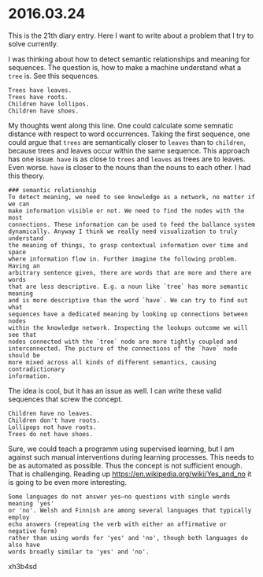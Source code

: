 # 2016.03.24
This is the 21th diary entry. Here I want to write about a problem that I try
to solve currently.

I was thinking about how to detect semantic relationships and meaning for
sequences. The question is, how to make a machine understand what a `tree` is.
See this sequences.
```
Trees have leaves.
Trees have roots.
Children have lollipos.
Children have shoes.
```

My thoughts went along this line. One could calculate some semnatic distance
with respect to word occurrences. Taking the first sequence, one could argue
that `trees` are semantically closer to `leaves` than to `children`, because
trees and leaves occur within the same sequence. This approach has one issue.
`have` is as close to `trees` and `leaves` as trees are to leaves. Even worse.
`have` is closer to the nouns than the nouns to each other. I had this theory.
```
### semantic relationship
To detect meaning, we need to see knowledge as a network, no matter if we can
make information visible or not. We need to find the nodes with the most
connections. These information can be used to feed the ballance system
dynamically. Anyway I think we really need visualization to truly understand
the meaning of things, to grasp contextual information over time and space
where information flow in. Further imagine the following problem. Having an
arbitrary sentence given, there are words that are more and there are words
that are less descriptive. E.g. a noun like `tree` has more semantic meaning
and is more descriptive than the word `have`. We can try to find out what
sequences have a dedicated meaning by looking up connections between nodes
within the knowledge network. Inspecting the lookups outcome we will see that
nodes connected with the `tree` node are more tightly coupled and
interconnected. The picture of the connections of the `have` node should be
more mixed across all kinds of different semantics, causing contradictionary
information.
```

The idea is cool, but it has an issue as well. I can write these valid
sequences that screw the concept.
```
Children have no leaves.
Children don't have roots.
Lollipops not have roots.
Trees do not have shoes.
```

Sure, we could teach a programm using supervised learning, but I am against
such manual interventions during learning processes. This needs to be as
automated as possible. Thus the concept is not sufficient enough. That is
challenging. Reading up https://en.wikipedia.org/wiki/Yes_and_no it is going to be even more interesting.
```
Some languages do not answer yes–no questions with single words meaning 'yes'
or 'no'. Welsh and Finnish are among several languages that typically employ
echo answers (repeating the verb with either an affirmative or negative form)
rather than using words for 'yes' and 'no', though both languages do also have
words broadly similar to 'yes' and 'no'.
```

xh3b4sd
